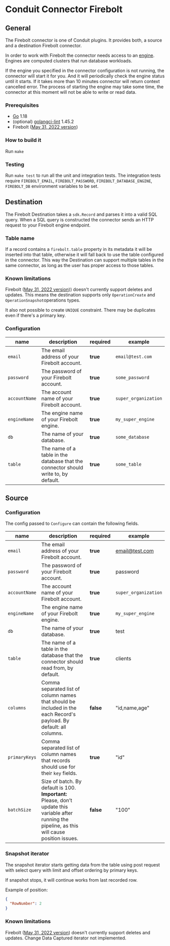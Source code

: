 # Conduit Connector Firebolt

## General

The Firebolt connector is one of Conduit plugins. It provides both, a source and a destination Firebolt connector.

In order to work with Firebolt the connector needs access to an [engine](https://docs.firebolt.io/working-with-engines/).
Engines are computed clusters that run database workloads.

If the engine you specified in the connector configuration is not running, the connector will start it for you.
And it will periodically check the engine status until it starts. If it takes more than 10 minutes connector will return
context cancelled error.
The process of starting the engine may take some time, the connector at this moment will not be able to write or read data.

### Prerequisites

- [Go](https://go.dev/) 1.18
- (optional) [golangci-lint](https://github.com/golangci/golangci-lint) 1.45.2
- Firebolt ([May 31, 2022 version](https://docs.firebolt.io/general-reference/release-notes-archive.html#may-31-2022))

### How to build it

Run `make`

### Testing

Run `make test` to run all the unit and integration tests. The integration tests require `FIREBOLT_EMAIL`, `FIREBOLT_PASSWORD`, `FIREBOLT_DATABASE_ENGINE`, `FIREBOLT_DB` environment variables to be set.

## Destination

The Firebolt Destination takes a `sdk.Record` and parses it into a valid SQL query. 
When a SQL query is constructed the connector sends an HTTP request to your Firebolt engine endpoint.

### Table name

If a record contains a `firebolt.table` property in its metadata it will be inserted into that table,
otherwise it will fall back to use the table configured in the connector.
This way the Destination can support multiple tables in the same connector, as long as the user has proper access to those tables.

### Known limitations

Firebolt ([May 31, 2022 version](https://docs.firebolt.io/general-reference/release-notes-archive.html#may-31-2022))) doesn't 
currently support deletes and updates.
This means the destination supports only `OperationCreate` and `OperationSnapshot`operations types. 


It also not possible to create `UNIQUE` constraint. There may be duplicates even if there's a primary key. 

### Configuration

| name          | description                                                                         | required | example              |
| ------------- | ----------------------------------------------------------------------------------- | -------- | -------------------- |
| `email`       | The email address of your Firebolt account.                                         | **true** | `email@test.com`     |
| `password`    | The password of your Firebolt account.                                              | **true** | `some_password`      |
| `accountName` | The account name of your Firebolt account.                                          | **true** | `super_organization` |
| `engineName`  | The engine name of your Firebolt engine.                                            | **true** | `my_super_engine`    |
| `db`          | The name of your database.                                                          | **true** | `some_database`      |
| `table`       | The name of a table in the database that the connector should write to, by default. | **true** | `some_table`         |

## Source

### Configuration

The config passed to `Configure` can contain the following fields.

| name          | description                                                                                                                                            | required  | example              |
|---------------|--------------------------------------------------------------------------------------------------------------------------------------------------------| --------- | -------------------- |
| `email`       | The email address of your Firebolt account.                                                                                                            | **true**  | email@test.com       |
| `password`    | The password of your Firebolt account.                                                                                                                 | **true**  | password             |
| `accountName` | The account name of your Firebolt account.                                                                                                             | **true**  | `super_organization` |
| `engineName`  | The engine name of your Firebolt engine.                                                                                                               | **true**  | `my_super_engine`    |
| `db`          | The name of your database.                                                                                                                             | **true**  | test                 |
| `table`       | The name of a table in the database that the connector should read from, by default.                                                                   | **true**  | clients              |
| `columns`     | Comma separated list of column names that should be included in the each Record's payload. By default: all columns.                                    | **false** | "id,name,age"        |
| `primaryKeys` | Comma separated list of column names that records should use for their `key` fields.                                                                   | **true**  | "id"                 |
| `batchSize`   | Size of batch. By default is 100. <b>Important:</b> Please, don’t update this variable after running the pipeline, as this will cause position issues. | **false** | "100"                |

### Snapshot iterator

The snapshot iterator starts getting data from the table using post request with select query with limit and offset 
ordering by primary keys.


If snapshot stops, it will continue works from last recorded row.

Example of position:

```json
{
  "RowNumber": 2
}
```


### Known limitations

Firebolt ([May 31, 2022 version](https://docs.firebolt.io/general-reference/release-notes-archive.html#may-31-2022)) doesn't
currently support deletes and updates. Change Data Captured iterator not implemented.
